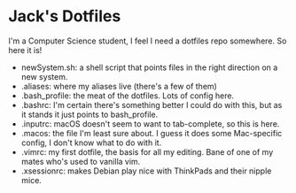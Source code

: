 Jack's Dotfiles
===============

I'm a Computer Science student, I feel I need a dotfiles repo somewhere. So here it is!

* newSystem.sh: a shell script that points files in the right direction on a new system.
* .aliases: where my aliases live (there's a few of them)
* .bash_profile: the meat of the dotfiles. Lots of config here.
* .bashrc: I'm certain there's something better I could do with this, but as it stands it just points to bash_profile.
* .inputrc: macOS doesn't seem to want to tab-complete, so this is here.
* .macos: the file I'm least sure about. I guess it does some Mac-specific config, I don't know what to do with it.
* .vimrc: my first dotfile, the basis for all my editing. Bane of one of my mates who's used to vanilla vim.
* .xsessionrc: makes Debian play nice with ThinkPads and their nipple mice.
